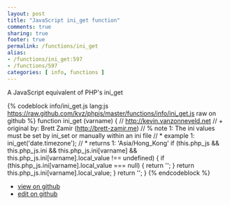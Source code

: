 ```yaml
---
layout: post
title: "JavaScript ini_get function"
comments: true
sharing: true
footer: true
permalink: /functions/ini_get
alias:
- /functions/ini_get:597
- /functions/597
categories: [ info, functions ]
---
```

A JavaScript equivalent of PHP's ini_get
<!-- more -->
{% codeblock info/ini_get.js lang:js https://raw.github.com/kvz/phpjs/master/functions/info/ini_get.js raw on github %}
function ini_get (varname) {
    // http://kevin.vanzonneveld.net
    // +   original by: Brett Zamir (http://brett-zamir.me)
    // %        note 1: The ini values must be set by ini_set or manually within an ini file
    // *     example 1: ini_get('date.timezone');
    // *     returns 1: 'Asia/Hong_Kong'
    if (this.php_js && this.php_js.ini && this.php_js.ini[varname] && this.php_js.ini[varname].local_value !== undefined) {
        if (this.php_js.ini[varname].local_value === null) {
            return '';
        }
        return this.php_js.ini[varname].local_value;
    }
    return '';
}
{% endcodeblock %}
<ul>
 <li><a href="https://github.com/kvz/phpjs/blob/master/functions/info/ini_get.js">view on github</a></li>
 <li><a href="https://github.com/kvz/phpjs/edit/master/functions/info/ini_get.js">edit on github</a></li>
</ul>
